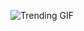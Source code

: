 ![Trending GIF](https://media0.giphy.com/media/v1.Y2lkPThiYjIxNzcyNTZhcnplbGw0ZzU5aGduMnNkYTh4amw0Mjk3aDZlaXdkbXFraHNuciZlcD12MV9naWZzX3NlYXJjaCZjdD1n/rplvK3z0IzLqBxVJWk/giphy.gif)
